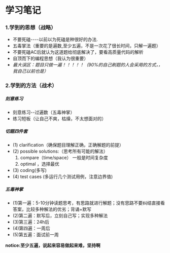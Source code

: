 # 学习笔记
### 1.学到的思想（战略）
- 不要死磕----以前以为死磕是种很好的办法.
- 五毒掌法（重要的是遍数,至少五遍，不是一次花了很长时间，只解一遍题）
- 不要死磕AC后就认为这道题给彻底解决了，要看高质量代码的解析
- 自顶而下的编程思想（我认为很重要）
- *最大误区：题目只做一遍！！！！！（90%的自己刷题的人会采用的方式，，我自己以前也是）*

### 2.学到的方法（战术）
##### 刻意练习
- 刻意练习--过遍数（五毒神掌）
- 练习短板（让自己不爽，枯燥，不太想面对的）


##### 切题四件套
- (1) clarification（确保题目理解正确，正确解题的前提）
- (2) possible solutions:（思考所有可能的解法）
    1. compare（time/space） 一般是时间复杂度
    2. optimal ，选择最优
- (3) coding(多写)
- (4) test cases (多运行几个测试用例，注意边界值)
##### 五毒神掌
- (1)第一遍：5-10分钟读题思考，有思路就进行解题；没有思路不要纠结直接看答案，比较多种解法的优劣；背诵+默写
- (2)第二遍：默写后，立刻自己写；实现多种解法
- (3)第三遍：24h后
- (4)第四遍：一周后
- (5)第五遍：面试前一周

**notice:至少五遍，说起来容易做起来难，坚持啊**
